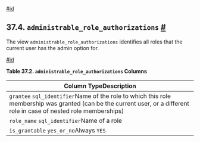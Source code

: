 [#id](#INFOSCHEMA-ADMINISTRABLE-ROLE-AUTHORIZATIONS)

## 37.4. `administrable_role_​authorizations` [#](#INFOSCHEMA-ADMINISTRABLE-ROLE-AUTHORIZATIONS)

The view `administrable_role_authorizations` identifies all roles that the current user has the admin option for.

[#id](#id-1.7.6.8.3)

**Table 37.2. `administrable_role_authorizations` Columns**

| Column TypeDescription                                                                                                                                                 |
| ---------------------------------------------------------------------------------------------------------------------------------------------------------------------- |
| `grantee` `sql_identifier`Name of the role to which this role membership was granted (can be the current user, or a different role in case of nested role memberships) |
| `role_name` `sql_identifier`Name of a role                                                                                                                             |
| `is_grantable` `yes_or_no`Always `YES`                                                                                                                                 |